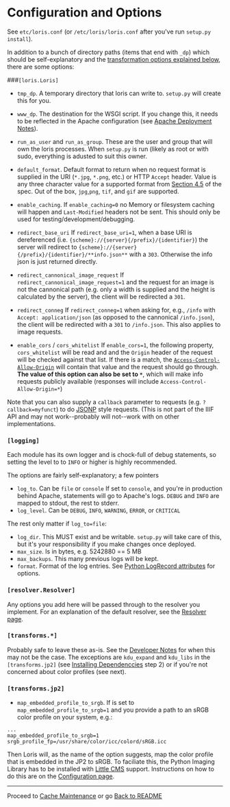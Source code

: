 Configuration and Options
=========================

See `etc/loris.conf` (or `/etc/loris/loris.conf` after you've run `setup.py install`).

In addition to a bunch of directory paths (items that end with `_dp`) which should be self-explanatory and the [transformation options explained below](#image-transformations), there are some options:

###`[loris.Loris]`

 * `tmp_dp`. A temporary directory that loris can write to. `setup.py` will create this for you.

 * `www_dp`. The destination for the WSGI script. If you change this, it needs to be reflected in the Apache configuration (see [Apache Deployment Notes](apache.md)).

 * `run_as_user` and `run_as_group`. These are the user and group that will own the loris processes. When `setup.py` is run (likely as root or with sudo, everything is adusted to suit this owner.

 * `default_format`. Default format to return when no request format is supplied in the URI (`*.jpg`, `*.png`, etc.) or HTTP `Accept` header. Value is any three character value for a supported format from [Section 4.5](http://goo.gl/3BqIJ) of the spec. Out of the box, `jpg`,`png`, `tif`, and `gif` are supported.

 * `enable_caching`. If `enable_caching=0` no Memory or filesystem caching will happen and `Last-Modified` headers not be sent. This should only be used for testing/development/debugging.

 * `redirect_base_uri` If `redirect_base_uri=1`, when a base URI is dereferenced (i.e. `{scheme}://{server}{/prefix}/{identifier}`) the server will redirect to `{scheme}://{server}{/prefix}/{identifier}/**info.json**` with a `303`. Otherwise the info json is just returned directly. 

 * `redirect_cannonical_image_request` If `redirect_cannonical_image_request=1` and the request for an image is not the cannonical path (e.g. only a width is supplied and the height is calculated by the server), the client will be redirected a `301`.

 * `redirect_conneg` If `redirect_conneg=1` when asking for, e.g., `/info` with `Accept: application/json` (as opposed to the cannonical `/info.json`), the client will be redirected with a `301` to `/info.json`. This also applies to image requests.

 * `enable_cors` / `cors_whitelist` If `enable_cors=1`, the following property, `cors_whitelist` will be read and and the `Origin` header of the request will be checked against that list. If there is a match, the [`Access-Control-Allow-Origin`](http://www.w3.org/TR/cors/#access-control-allow-origin-response-header) will contain that value and the request should go through. **The value of this option can also be set to `*`**, which will make info requests publicly available (responses will include `Access-Control-Allow-Origin=*`)

 Note that you can also supply a `callback` parameter to requests (e.g. `?callback=myfunct`) to do [JSONP](http://en.wikipedia.org/wiki/JSONP) style requests. (This is not part of the IIIF API and may not work--probably will not--work with on other implementations.

### `[logging]`

Each module has its own logger and is chock-full of debug statements, so setting the level to to `INFO` or higher is highly recommended. 

The options are fairly self-explanatory; a few pointers
 
 * `log_to`. Can be `file` or `console` If set to `console`, and you're in production behind Apache, statements will go to Apache's logs. `DEBUG` and `INFO` are mapped to stdout, the rest to stderr.
 * `log_level`. Can be `DEBUG`, `INFO`, `WARNING`, `ERROR`, or `CRITICAL`

 The rest only matter if `log_to=file`:

 * `log_dir`. This MUST exist and be writable. `setup.py` will take care of this,
 but it's your responsibility if you make changes once deployed.
 * `max_size`. Is in bytes, e.g. 5242880 == 5 MB
 * `max_backups`. This many previous logs will be kept.
 * `format`. Format of the log entries. See [Python LogRecord attributes](http://docs.python.org/2/library/logging.html#logrecord-attributes) for options.

### `[resolver.Resolver]`

Any options you add here will be passed through to the resolver you implement. For an explanation of the default resolver, see the [Resolver page](resolver.md).

### `[transforms.*]`

Probably safe to leave these as-is. See the [Developer Notes](develop.md#image-transformations) for when this may not be the case. The exceptions are `kdu_expand` and `kdu_libs` in the `[transforms.jp2]` (see [Installing Dependenccies](dependencies.md) step 2) or if you're not concerned about color profiles (see next).

### `[transforms.jp2]`
 * `map_embedded_profile_to_srgb`. If is set to `map_embedded_profile_to_srgb=1` and you provide a path to an sRGB color profile on your system, e.g.:
``` 
...
map_embedded_profile_to_srgb=1
srgb_profile_fp=/usr/share/color/icc/colord/sRGB.icc
```

Then Loris will, as the name of the option suggests, map the color profile that is embedded in the JP2 to sRGB. To faciliate this, the Python Imaging Library has to be installed with [Little CMS](http://www.littlecms.com/) support. Instructions on how to do this are on the [Configuration page](configuration.md).

* * *

Proceed to [Cache Maintenance](cache_maintenance.md) or go [Back to README](README.md)
